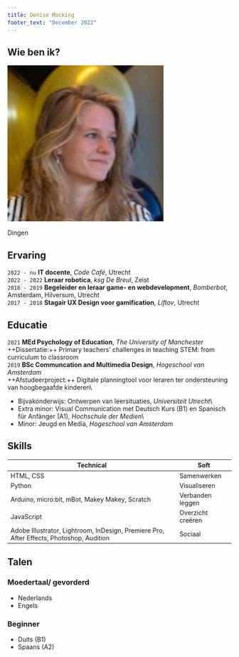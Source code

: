 ```yaml
---
title: Denise Mocking
footer_text: "December 2022"
---
```

## Wie ben ik?

<img class="profile-picture" src="profile.jpg">

Dingen

## Ervaring
`2022 - nu`
**IT docente**, *Code Café*, Utrecht\
`2022 - 2022`
**Leraar robotica**, *ksg De Breul*, Zeist\
`2018 - 2019`
**Begeleider en leraar game- en webdevelopment**, *Bomberbot*, Amsterdam, Hilversum, Utrecht\
`2017 - 2018`
**Stagair UX Design voor gamification**, *Liftov*, Utrecht

## Educatie
`2021`
**MEd Psychology of Education**, *The University of Manchester*\
++Dissertatie:++ Primary teachers’ challenges in teaching STEM: from curriculum to classroom\
`2019`
**BSc Communcation and Multimedia Design**, *Hogeschool van Amsterdam*\
++Afstudeerproject:++ Digitale planningtool voor leraren ter ondersteuning van hoogbegaafde kinderen\
- Bijvakonderwijs: Ontwerpen van leersituaties, *Universiteit Utrecht*\
- Extra minor: Visual Communication met Deutsch Kurs (B1) en Spanisch für Anfänger (A1), *Hochschule der Medien*\
- Minor: Jeugd en Media, *Hogeschool van Amsterdam*

## Skills

| Technical          | Soft                 |
| ------------------ | -------------------- |
| HTML, CSS          | Samenwerken          |
| Python             | Visualiseren
| Arduino, micro:bit, mBot, Makey Makey, Scratch | Verbanden leggen |
| JavaScript         | Overzicht creëren |
| Adobe Illustrator, Lightroom, InDesign, Premiere Pro, After Effects, Photoshop, Audition | Sociaal

## Talen
### Moedertaal/ gevorderd
- Nederlands
- Engels
### Beginner
- Duits (B1)
- Spaans (A2)
